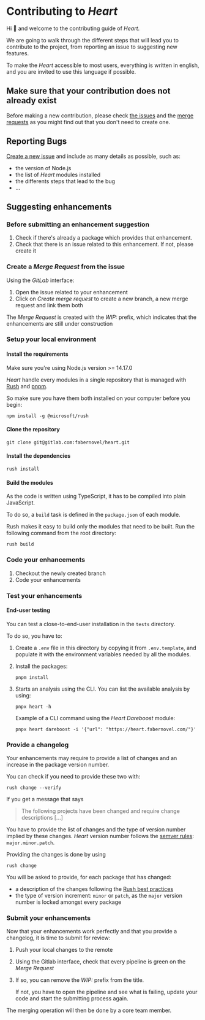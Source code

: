 # Contributing to _Heart_

Hi 👋 and welcome to the contributing guide of _Heart_.

We are going to walk through the different steps that will lead you to contribute to the project, from reporting an issue to suggesting new features.

To make the _Heart_ accessible to most users, everything is written in english, and you are invited to use this language if possible.

## Make sure that your contribution does not already exist

Before making a new contribution, please check [the issues](https://gitlab.com/fabernovel/heart/-/boards) and the [merge requests](https://gitlab.com/fabernovel/heart/-/merge_requests) as you might find out that you don't need to create one.

## Reporting Bugs

[Create a new issue](https://gitlab.com/fabernovel/heart/-/issues/new) and include as many details as possible, such as:
* the version of Node.js
* the list of _Heart_ modules installed
* the differents steps that lead to the bug
* ...

## Suggesting enhancements

### Before submitting an enhancement suggestion

1. Check if there's already a package which provides that enhancement.
2. Check that there is an issue related to this enhancement. If not, please create it

### Create a _Merge Request_ from the issue

Using the _GitLab_ interface:

1. Open the issue related to your enhancement
2. Click on _Create merge request_ to create a new branch, a new merge request and link them both

The _Merge Request_ is created with the _WIP:_ prefix, which indicates that the enhancements are still under construction

### Setup your local environment

#### Install the requirements

Make sure you're using Node.js version >= 14.17.0

_Heart_ handle every modules in a single repository that is managed with [Rush](https://rushjs.io/) and [pnpm](https://pnpm.js.org/).

So make sure you have them both installed on your computer before you begin:

```shell
npm install -g @microsoft/rush
```

#### Clone the repository

```shell
git clone git@gitlab.com:fabernovel/heart.git
```

#### Install the dependencies

```shell
rush install
```

#### Build the modules

As the code is written using TypeScript, it has to be compiled into plain JavaScript.

To do so, a `build` task is defined in the `package.json` of each module.

Rush makes it easy to build only the modules that need to be built. Run the following command from the root directory:

```shell
rush build
```

### Code your enhancements

1. Checkout the newly created branch
2. Code your enhancements

### Test your enhancements

#### End-user testing

You can test a close-to-end-user installation in the `tests` directory.

To do so, you have to:

1. Create a `.env` file in this directory by copying it from `.env.template`, and populate it with the environment variables needed by all the modules.

2. Install the packages:

    ```shell
    pnpm install
    ````

3. Starts an analysis using the CLI. You can list the available analysis by using:

    ```shell
    pnpx heart -h
    ```

    Example of a CLI command using the _Heart Dareboost_ module:

    ```shell
    pnpx heart dareboost -i '{"url": "https://heart.fabernovel.com/"}'
    ```

### Provide a changelog

Your enhancements may require to provide a list of changes and an increase in the package version number.

You can check if you need to provide these two with:

```shell
rush change --verify
```

If you get a message that says
> The following projects have been changed and require change descriptions [...]

You have to provide the list of changes and the type of version number implied by these changes. _Heart_ version number follows the [semver rules](https://semver.org/): `major.minor.patch`.

Providing the changes is done by using

```shell
rush change
```

You will be asked to provide, for each package that has changed:

* a description of the changes following the [Rush best practices](https://rushjs.io/pages/best_practices/change_logs/)
* the type of version increment: `minor` or `patch`, as the `major` version number is locked amongst every package

### Submit your enhancements

Now that your enhancements work perfectly and that you provide a changelog, it is time to submit for review:

1. Push your local changes to the remote
2. Using the Gitlab interface, check that every pipeline is green on the _Merge Request_
3. If so, you can remove the _WIP:_ prefix from the title.
    
    If not, you have to open the pipeline and see what is failing, update your code and start the submitting process again.

The merging operation will then be done by a core team member.
